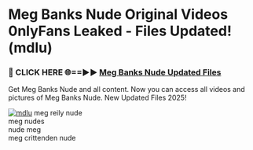 # Meg Banks Nude Original Videos 0nlyFans Leaked - Files Updated! (mdlu)

<h3>🔴 CLICK HERE 🌐==►► <a href="https://tinyurl.com/5h6xmrr3" rel="nofollow">Meg Banks Nude Updated Files</a></h3>

Get Meg Banks Nude and all content. Now you can access all videos and pictures of Meg Banks Nude. New Updated Files 2025!

[![mdlu](https://i.imgur.com/KVD873Z.gif)](https://tinyurl.com/5h6xmrr3)
meg reily nude<br>
meg nudes<br>
nude meg<br>
meg crittenden nude